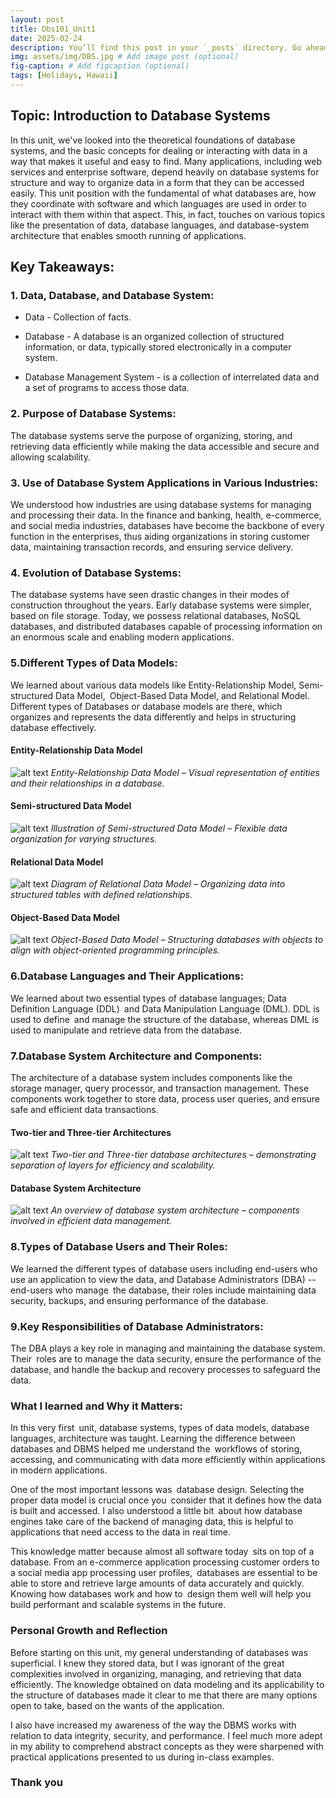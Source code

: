 ```yaml
---
layout: post
title: Dbs101_Unit1
date: 2025-02-24 
description: You’ll find this post in your `_posts` directory. Go ahead and edit it and re-build the site to see your changes. # Add post description (optional)
img: assets/img/DBS.jpg # Add image post (optional)
fig-caption: # Add figcaption (optional)
tags: [Holidays, Hawaii]
---
```

## Topic: Introduction to Database Systems

In this unit, we've looked into the theoretical foundations of database systems, and the basic concepts for dealing or interacting with data in a way that makes it useful and easy to find. Many applications, including web services and enterprise software, depend heavily on database systems for structure and way to organize data in a form that they can be accessed easily. This unit position with the fundamental of what databases are, how they coordinate with software and which languages are used in order to interact with them within that aspect. This, in fact, touches on various topics like the presentation of data, database languages, and database-system architecture that enables smooth running of applications.

## Key Takeaways:
### 1. Data, Database, and Database System:

- Data - Collection of facts.

- Database - A database is an organized collection of
  structured information, or data, typically stored
  electronically in a computer system.

- Database Management System - is a collection of
  interrelated data and a set of programs to access those
  data.

### 2. Purpose of Database Systems:

The database systems serve the purpose of organizing, storing, and retrieving data efficiently while making the data accessible and secure and allowing scalability.

### 3. Use of Database System Applications in Various Industries:

We understood how industries are using database systems for managing and processing their data. In the finance and banking, health, e-commerce, and social media industries, databases have become the backbone of every function in the enterprises, thus aiding organizations in storing customer data, maintaining transaction records, and ensuring service delivery.

### 4. Evolution of Database Systems:

The database systems have seen drastic changes in their modes of construction throughout the years. Early database systems were simpler, based on file storage. Today, we possess relational databases, NoSQL databases, and distributed databases capable of processing information on an enormous scale and enabling modern applications.

### 5.Different Types of Data Models:

We learned about various data models like Entity-Relationship Model, Semi-structured Data Model, Object-Based Data Model, and Relational Model. Different types of Databases or database models are there, which organizes and represents the data differently and helps in structuring database effectively.

#### Entity-Relationship Data Model
![alt text](<../assets/img/Entity Relational Model.jpg>)
*Entity-Relationship Data Model – Visual representation of entities and their relationships in a database.*

#### Semi-structured Data Model
![alt text](<../assets/img/Sime-structure Data-Model.jpg>)
*Illustration of Semi-structured Data Model – Flexible data organization for varying structures.*

#### Relational Data Model
![alt text](<../assets/img/Relational Data Mode.jpg>)
*Diagram of Relational Data Model – Organizing data into structured tables with defined relationships.*

#### Object-Based Data Model
![alt text](<../assets/img/Object Base Data Model.jpg>)
*Object-Based Data Model – Structuring databases with objects to align with object-oriented programming principles.*



### 6.Database Languages and Their Applications:

We learned about  two essential types of database languages;  Data Definition Language (DDL) and Data Manipulation Language (DML). DDL is used to define and manage the structure of the database, whereas DML is used to manipulate and retrieve data from the database.

### 7.Database System Architecture and Components:

The architecture of a database system includes components like the storage manager, query processor, and transaction management. These components work together to store data, process user queries, and ensure safe and efficient data transactions.

#### Two-tier and Three-tier Architectures
![alt text](../assets/img/Two%20tire%20and%20three%20tire.jpg)
*Two-tier and Three-tier database architectures – demonstrating separation of layers for efficiency and scalability.*


#### Database System Architecture
![alt text](<../assets/img/Database System Architecture.jpg>)
*An overview of database system architecture – components involved in efficient data management.*

### 8.Types of Database Users and Their Roles:

We learned the different types of database users including end-users who use an application to view the data, and Database Administrators (DBA) -- end-users who manage the database, their roles include maintaining data security, backups, and ensuring performance of the database.

### 9.Key Responsibilities of Database Administrators:

The DBA plays a key role in managing and maintaining the database system. Their roles are to manage the data security, ensure the performance of the database, and handle the backup and recovery processes to safeguard the data.

### What I learned and Why it Matters:

In this very first unit, database systems, types of data models, database languages, architecture was taught. Learning the difference between databases and DBMS helped me understand the workflows of storing, accessing, and communicating with data more efficiently within applications in modern applications.

One of the most important lessons was database design. Selecting the proper data model is crucial once you consider that it defines how the data is built and accessed. I also understood a little bit about how database engines take care of the backend of managing data, this is helpful to applications that need access to the data in real time.

 This knowledge matter because almost all software today sits on top of a database. From an e-commerce application processing customer orders to a social media app processing user profiles, databases are essential to be able to store and retrieve large amounts of data accurately and quickly. Knowing how databases work and how to design them well will help you build performant and scalable systems in the future.

###  Personal Growth and Reflection

Before starting on this unit, my general understanding of databases was superficial. I knew they stored data, but I was ignorant of the great complexities involved in organizing, managing, and retrieving that data efficiently. The knowledge obtained on data modeling and its applicability to the structure of databases made it clear to me that there are many options open to take, based on the wants of the application.

I also have increased my awareness of the way the DBMS works with relation to data integrity, security, and performance. I feel much more adept in my ability to comprehend abstract concepts as they were sharpened with practical applications presented to us during in-class examples.

 ### Thank you
